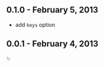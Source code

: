 
0.1.0 - February 5, 2013
------------------------
* add `keys` option

0.0.1 - February 4, 2013
------------------------
:sparkles: